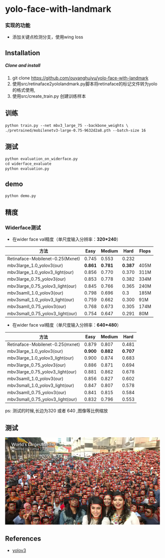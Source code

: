 # yolo-face-with-landmark

### 实现的功能
- 添加关键点检测分支，使用wing loss

## Installation
##### Clone and install
1. git clone https://github.com/ouyanghuiyu/yolo-face-with-landmark
2. 使用src/retinaface2yololandmark.py脚本将retinaface的标记文件转为yolo的格式使用,
3. 使用src/create_train.py 创建训练样本

## 训练
```
python train.py --net mbv3_large_75 --backbone_weights \
./pretrained/mobilenetv3-large-0.75-9632d2a8.pth --batch-size 16 
```

## 测试 
```
python evaluation_on_widerface.py
cd widerface_evaluate
python evaluation.py
```

## demo
```
python demo.py
```

## 精度
### Widerface测试
- 在wider face val精度（单尺度输入分辨率：**320*240**）
 
 方法|Easy|Medium|Hard|Flops
------|--------|----------|--------|--------
Retinaface-Mobilenet-0.25(Mxnet)  |0.745|0.553|0.232
mbv3large_1.0_yolov3(our)  |**0.861**|**0.781**|**0.387**|405M
mbv3large_1.0_yolov3_light(our)  |0.856|0.770|0.370|311M
mbv3large_0.75_yolov3(our)  |0.853|0.778|0.382|334M
mbv3large_0.75_yolov3_light(our)  |0.845|0.766|0.365|240M
mbv3samll_1.0_yolov3(our)  |0.798|0.696|0.3|185M
mbv3small_1.0_yolov3_light(our)  |0.759|0.662|0.300|91M
mbv3samll_0.75_yolov3(our)  |0.768|0.673|0.305|174M
mbv3small_0.75_yolov3_light(our)  |0.754|0.647|0.291|80M
- 在wider face val精度（单尺度输入分辨率：**640*480**） 

方法|Easy|Medium|Hard 
------|--------|----------|--------
Retinaface-Mobilenet-0.25(mxnet)  |0.879|0.807|0.481
mbv3large_1.0_yolov3(our)  |**0.900**|**0.882**|**0.707**
mbv3large_1.0_yolov3_light(our)  |0.900|0.874|0.683
mbv3large_0.75_yolov3(our)  |0.886|0.871|0.694|
mbv3large_0.75_yolov3_light(our)  |0.881|0.862|0.678
mbv3samll_1.0_yolov3(our)  |0.856|0.827|0.602
mbv3small_1.0_yolov3_light(our)  |0.847|0.807|0.578
mbv3samll_0.75_yolov3(our)  |0.841|0.815|0.584
mbv3small_0.75_yolov3_light(our)  |0.832|0.796|0.553
ps: 测试的时候,长边为320 或者 640 ,图像等比例缩放

## 测试
<p align="center"><img src="test_imgs/selfie.jpg"\></p>




## References
- [yolov3](https://github.com/ultralytics/yolov3)
